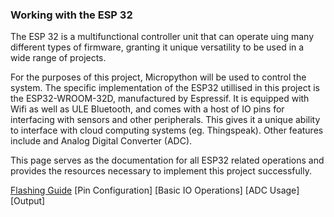 ### Working with the ESP 32

The ESP 32 is a multifunctional controller unit that can operate uing many different types of firmware, granting it unique versatility to be used in a wide range of projects.

For the purposes of this project, Micropython will be used to control the system. The specific implementation of the ESP32 utillised in this project is the ESP32-WROOM-32D, manufactured by Espressif. It is equipped with Wifi as well as ULE Bluetooth, and comes with a host of IO pins for interfacing with sensors and other peripherals. This gives it a unique ability to interface with cloud computing systems (eg. Thingspeak). Other features include and Analog Digital Converter (ADC).

This page serves as the documentation for all ESP32 related operations and provides  the resources necessary to implement this project successfully.

[Flashing Guide](../ESP_32/Flashing_Guide/esp32_flashing.md)
[Pin Configuration]
[Basic IO Operations]
[ADC Usage]
[Output]
